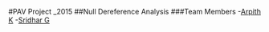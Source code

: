 #PAV Project _2015
##Null Dereference Analysis
###Team Members
-[Arpith K](http://arpith.xyz/)
-[Sridhar G](http://www.csa.iisc.ernet.in/people/people-msc.php)
